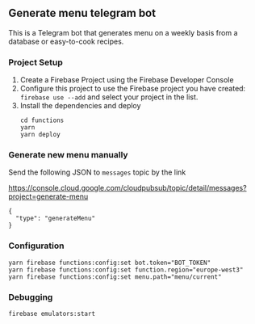 ## Generate menu telegram bot

This is a Telegram bot that generates menu on a weekly basis from a database or easy-to-cook recipes. 

### Project Setup

1. Create a Firebase Project using the Firebase Developer Console
2. Configure this project to use the Firebase project you have created: `firebase use --add` and select your project in the list.
3. Install the dependencies and deploy
   ```
   cd functions
   yarn
   yarn deploy
   ```

### Generate new menu manually

Send the following JSON to `messages` topic by the link

https://console.cloud.google.com/cloudpubsub/topic/detail/messages?project=generate-menu

```
{
  "type": "generateMenu"
}
```

### Configuration

```
yarn firebase functions:config:set bot.token="BOT_TOKEN"
yarn firebase functions:config:set function.region="europe-west3"
yarn firebase functions:config:set menu.path="menu/current"
```

### Debugging

```
firebase emulators:start
```
